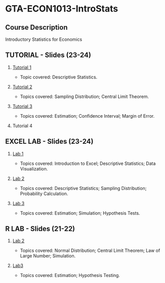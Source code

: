 # GTA-ECON1013-IntroStats

## Course Description

Introductory Statistics for Economics

## TUTORIAL - Slides (23-24)

1. [Tutorial 1](https://nbviewer.org/github/duongtrinhss/GTA-ECON1013-IntroStats/blob/main/TU1-2324/ECON1013_Tutorial1.pdf)

   + Topic covered: Descriptive Statistics.

2. [Tutorial 2](https://nbviewer.org/github/duongtrinhss/GTA-ECON1013-IntroStats/blob/main/TU2-2324/ECON1013_Tutorial2.pdf)

   + Topics covered: Sampling Distribution; Central Limit Theorem.

3. [Tutorial 3](https://nbviewer.org/github/duongtrinhss/GTA-ECON1013-IntroStats/blob/main/TU3-2324/ECON1013_Tutorial3.pdf)

   + Topics covered: Estimation; Confidence Interval; Margin of Error. 
   
4. Tutorial 4

## EXCEL LAB - Slides (23-24)

1. [Lab 1](https://nbviewer.org/github/duongtrinhss/GTA-ECON1013-IntroStats/blob/main/LAB1-2324/ECON1013-Lab1.pdf)

   + Topics covered: Introduction to Excel; Descriptive Statistics; Data Visualization.

2. [Lab 2](https://nbviewer.org/github/duongtrinhss/GTA-ECON1013-IntroStats/blob/main/LAB2-2324/ECON1013-Lab2.pdf)

   + Topics covered: Descriptive Statistics; Sampling Distribution; Probability Calculation.

3. [Lab 3](https://nbviewer.org/github/duongtrinhss/GTA-ECON1013-IntroStats/blob/main/LAB3-2324/ECON1013-Lab3.pdf)

   + Topics covered: Estimation; Simulation; Hypothesis Tests.

## R LAB - Slides (21-22)

1. [Lab 2](https://nbviewer.org/github/duongtrinhss/GTA-ECON1013-IntroStats/blob/main/LAB2-2122/ECON1013_Lab2.pdf)

   + Topics covered: Normal Distribution; Central Limit Theorem; Law of Large Number; Simulation.
  
2. [Lab3](https://nbviewer.org/github/duongtrinhss/GTA-ECON1013-IntroStats/blob/main/LAB3-2122/ECON1013_Lab3.pdf)

   + Topics covered: Estimation; Hypothesis Testing.

